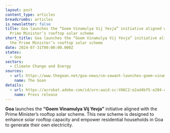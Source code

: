 ```yaml
---
layout: post
content_type: articles
breadcrumbs: articles
is_newsletter: false
title: Goa launches the “Goem Vinamulya Vij Yevja” initiative aligned with the
  Prime Minister’s rooftop solar scheme
short_title: Goa launches the “Goem Vinamulya Vij Yevja” initiative aligned with
  the Prime Minister’s rooftop solar scheme
date: 2024-07-31T00:00:00.000Z
states:
  - Goa
sectors:
  - Climate Change and Energy
sources:
  - url: https://www.thegoan.net/goa-news/cm-sawant-launches-goem-vinamulya-vij-yevjan-to-boost-solar-energy-adoption-in-goa/116476.html
    name: The Goan
details:
  - url: https://acrobat.adobe.com/id/urn:aaid:sc:VA6C2:e2ad4bf5-e204-4d34-a688-a9fb181c4cbb
    name: Press release
---
```

**Goa** launches the **“Goem Vinamulya Vij Yevja”** initiative aligned with the Prime Minister’s rooftop solar scheme. This new scheme is designed to enhance solar rooftop capacity and empower residential households in Goa to generate their own electricity.
